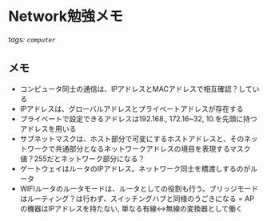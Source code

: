 # Network勉強メモ

###### tags: `computer`

## メモ
* コンピュータ同士の通信は、IPアドレスとMACアドレスで相互確認？している
* IPアドレスは、グローバルアドレスとプライベートアドレスが存在する　
* プライベートで設定できるアドレスは192.168., 172.16~32, 10.を先頭に持つアドレスを用いる
* サブネットマスクは、ホスト部分で可変にするホストアドレスと、そのネットワークで共通部分となるネットワークアドレスの境目を表現するマスク値？255だとネットワーク部分になる？
* ゲートウェイはルータのIPアドレス。ネットワーク同士を橋渡しするのがルータ
* WIFIルータのルータモードは、ルータとしての役割も行う。ブリッジモードはルーティング？は行わず、スイッチングハブと同様のうごきになる = APの機器はIPアドレスを持たない, 単なる有線<->無線の変換器として働く

